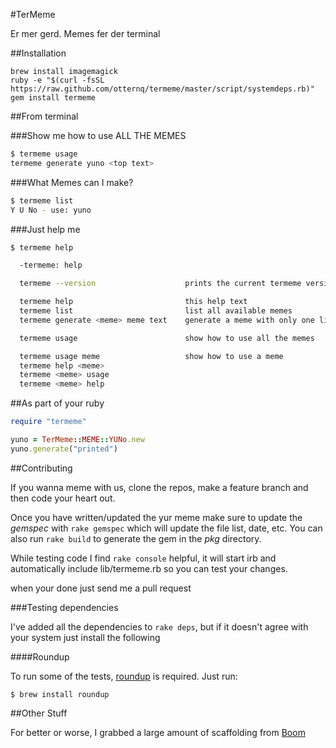 #TerMeme

Er mer gerd. Memes fer der terminal

##Installation

```
brew install imagemagick
ruby -e "$(curl -fsSL https://raw.github.com/otternq/termeme/master/script/systemdeps.rb)"
gem install termeme
```

##From terminal

###Show me how to use ALL THE MEMES

```bash
$ termeme usage
termeme generate yuno <top text>
```

###What Memes can I make?

```bash
$ termeme list
Y U No - use: yuno
```

###Just help me

```bash
$ termeme help

  -termeme: help

  termeme --version                    prints the current termeme version

  termeme help                         this help text
  termeme list                         list all available memes
  termeme generate <meme> meme text    generate a meme with only one line of text required

  termeme usage                        show how to use all the memes

  termeme usage meme                   show how to use a meme
  termeme help <meme>
  termeme <meme> usage
  termeme <meme> help
```

##As part of your ruby

```ruby
require "termeme"

yuno = TerMeme::MEME::YUNo.new
yuno.generate("printed")
```

##Contributing

If you wanna meme with us, clone the repos, make a feature branch
and then code your heart out.

Once you have written/updated the yur meme make sure to update
the _gemspec_ with `rake gemspec` which will update the file
list, date, etc. You can also run `rake build` to generate the
gem in the _pkg_ directory.

While testing code I find `rake console` helpful, it will start
irb and automatically include lib/termeme.rb so you can test
your changes.

when your done just send me a pull request

###Testing dependencies

I've added all the dependencies to `rake deps`, but if it doesn't
agree with your system just install the following

####Roundup

To run some of the tests, [roundup](https://github.com/bmizerany/roundup) is required. Just run:

```
$ brew install roundup
```

##Other Stuff

For better or worse, I grabbed a large amount of scaffolding
from [Boom](http://github.com/holman/boom)
